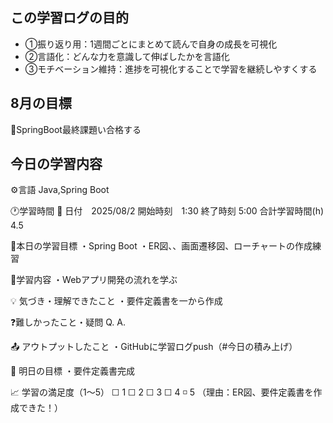 ## この学習ログの目的
* ①振り返り用：1週間ごとにまとめて読んで自身の成長を可視化
* ②言語化：どんな力を意識して伸ばしたかを言語化
* ③モチベーション維持：進捗を可視化することで学習を継続しやすくする

## 8月の目標
📝SpringBoot最終課題い合格する

## 今日の学習内容
⚙️言語 Java,Spring Boot

🕐学習時間
📅 日付　2025/08/2
開始時刻　1:30
終了時刻  5:00
合計学習時間(h)　4.5

🎯本日の学習目標
・Spring Boot
・ER図、、画面遷移図、ローチャートの作成練習

📝学習内容
・Webアプリ開発の流れを学ぶ

💡 気づき・理解できたこと
・要件定義書を一から作成

❓難しかったこと・疑問
Q. 
A. 

📤 アウトプットしたこと
・GitHubに学習ログpush（#今日の積み上げ）

🌱 明日の目標
・要件定義書完成

📈 学習の満足度（1〜5）
☐ 1 ☐ 2 ☐ 3 ☐ 4 ◽️ 5
（理由：ER図、要件定義書を作成できた！）